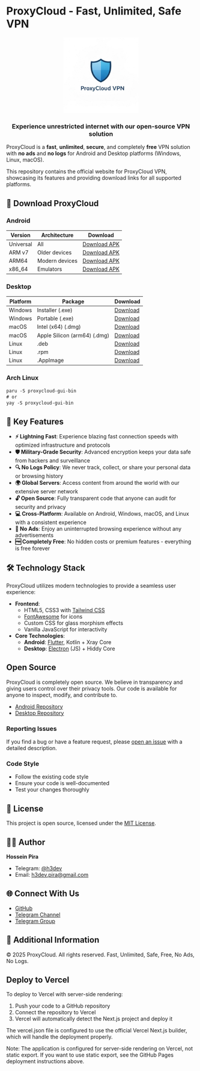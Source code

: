 # ProxyCloud - Fast, Unlimited, Safe VPN

<p align="center">
  <img src="public/images/logo.jpg" alt="ProxyCloud Logo" width="200">
</p>

<h3 align="center">Experience unrestricted internet with our open-source VPN solution</h3>

ProxyCloud is a **fast**, **unlimited**, **secure**, and completely **free** VPN solution with **no ads** and **no logs** for Android and Desktop platforms (Windows, Linux, macOS).

This repository contains the official website for ProxyCloud VPN, showcasing its features and providing download links for all supported platforms.

## 📲 Download ProxyCloud

### Android
| Version | Architecture | Download |
|---------|--------------|----------|
| Universal | All | [Download APK](https://github.com/code3-dev/ProxyCloud/releases/latest/download/proxycloud-universal.apk) |
| ARM v7 | Older devices | [Download APK](https://github.com/code3-dev/ProxyCloud/releases/latest/download/proxycloud-armeabi-v7a.apk) |
| ARM64 | Modern devices | [Download APK](https://github.com/code3-dev/ProxyCloud/releases/latest/download/proxycloud-arm64-v8a.apk) |
| x86_64 | Emulators | [Download APK](https://github.com/code3-dev/ProxyCloud/releases/latest/download/proxycloud-x86_64.apk) |

### Desktop
| Platform | Package | Download |
|----------|---------|----------|
| Windows | Installer (.exe) | [Download](https://github.com/code3-dev/ProxyCloud-GUI/releases/latest/download/proxycloud-gui-win-x64.exe) |
| Windows | Portable (.exe) | [Download](https://github.com/code3-dev/ProxyCloud-GUI/releases/latest/download/proxycloud-gui-win-portable.exe) |
| macOS | Intel (x64) (.dmg) | [Download](https://github.com/code3-dev/ProxyCloud-GUI/releases/latest/download/proxycloud-gui-mac-x64.dmg) |
| macOS | Apple Silicon (arm64) (.dmg) | [Download](https://github.com/code3-dev/ProxyCloud-GUI/releases/latest/download/proxycloud-gui-mac-arm64.dmg) |
| Linux | .deb | [Download](https://github.com/code3-dev/ProxyCloud-GUI/releases/latest/download/proxycloud-gui-linux-amd64.deb) |
| Linux | .rpm | [Download](https://github.com/code3-dev/ProxyCloud-GUI/releases/latest/download/proxycloud-gui-linux-x86_64.rpm) |
| Linux | .AppImage | [Download](https://github.com/code3-dev/ProxyCloud-GUI/releases/latest/download/proxycloud-gui-linux-x86_64.AppImage) |

### Arch Linux
```
paru -S proxycloud-gui-bin
# or
yay -S proxycloud-gui-bin
```

## 🌟 Key Features

- **⚡ Lightning Fast**: Experience blazing fast connection speeds with optimized infrastructure and protocols
- **🛡️ Military-Grade Security**: Advanced encryption keeps your data safe from hackers and surveillance
- **🔍 No Logs Policy**: We never track, collect, or share your personal data or browsing history
- **🌍 Global Servers**: Access content from around the world with our extensive server network
- **🔓 Open Source**: Fully transparent code that anyone can audit for security and privacy
- **💻 Cross-Platform**: Available on Android, Windows, macOS, and Linux with a consistent experience
- **🚫 No Ads**: Enjoy an uninterrupted browsing experience without any advertisements
- **🆓 Completely Free**: No hidden costs or premium features - everything is free forever

## 🛠️ Technology Stack

ProxyCloud utilizes modern technologies to provide a seamless user experience:

- **Frontend**: 
  - HTML5, CSS3 with [Tailwind CSS](https://tailwindcss.com/)
  - [FontAwesome](https://fontawesome.com/) for icons
  - Custom CSS for glass morphism effects
  - Vanilla JavaScript for interactivity
- **Core Technologies**:
  - **Android**: [Flutter](https://flutter.dev/), Kotlin + Xray Core
  - **Desktop**: [Electron](https://www.electronjs.org/) (JS) + Hiddy Core

## Open Source

ProxyCloud is completely open source. We believe in transparency and giving users control over their privacy tools. Our code is available for anyone to inspect, modify, and contribute to.

- [Android Repository](https://github.com/code3-dev/ProxyCloud)
- [Desktop Repository](https://github.com/code3-dev/ProxyCloud-GUI)

### Reporting Issues
If you find a bug or have a feature request, please [open an issue](https://github.com/code3-dev/ProxyCloud/issues) with a detailed description.

### Code Style
- Follow the existing code style
- Ensure your code is well-documented
- Test your changes thoroughly

## 📜 License

This project is open source, licensed under the [MIT License](LICENSE).

## 👨‍💻 Author

**Hossein Pira**

- Telegram: [@h3dev](https://t.me/h3dev)
- Email: h3dev.pira@gmail.com

## 🌐 Connect With Us

- [GitHub](https://github.com/code3-dev/ProxyCloud)
- [Telegram Channel](https://t.me/irdevs_dns)
- [Telegram Group](https://t.me/+G2_GaHbh1sM4ZGY0)

## 📄 Additional Information

© 2025 ProxyCloud. All rights reserved. Fast, Unlimited, Safe, Free, No Ads, No Logs.

## Deploy to Vercel

To deploy to Vercel with server-side rendering:

1. Push your code to a GitHub repository
2. Connect the repository to Vercel
3. Vercel will automatically detect the Next.js project and deploy it

The vercel.json file is configured to use the official Vercel Next.js builder, which will handle the deployment properly.

Note: The application is configured for server-side rendering on Vercel, not static export. If you want to use static export, see the GitHub Pages deployment instructions above.
